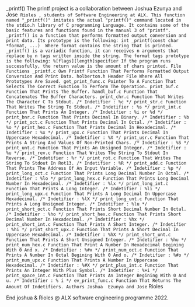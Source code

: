 _printf()
The printf project is a collaboration between Joshua Ezunya and Jose` Rioles , students of Software Engineering at ALX.
This function named "_printf()" imitates the actual "printf()" command located in the stdio.h library of C programming Language. It contains some of the basic features and functions found in the manual 3 of "printf".
_printf() is a function that performs formatted output conversion and print data. Its prototype is the following:
  int _printf(const char *format, ...) 
Where format contains the string that is printed.
_printf() is a variadic function, it can receives n arguments that replace by n tags written inside the string.
The format tags prototype is the following:
%[flags][length]specifier
If the program runs successfully, the return value is the amount of chars printed.
File Functions
_printf.c
Own Printf Function That Performs Formatted Output Conversion And Print Data.
holberton.h
Header File Where All Prototypes Are Saved.
get_print_func.c
Pointer To A Function That Selects The Correct Function To Perform The Operation.
print_buf.c
Function That Prints The Buffer.
handl_buf.c
Function That Concatenates The Buffer Characters.
print_chr.c
Function That Writes The Character C To Stdout.
/* Indetifier : %c */
print_str.c
Function That Writes The String To Stdout.
/* Indetifier : %s */
print_int.c
Function That Prints An Integer.
/* Indetifier : %i or %d */
print_bnr.c
Function That Prints Decimal In Binary.
/* Indetifier : %b */
print_oct.c
Function That Prints Decimal In Octal.
/* Indetifier : %o */
print_hex.c
Function That Prints Decimal In Hexadecimal.
/* Indetifier : %x */
print_upx.c
Function That Prints Decimal In Uppercase Hexadecimal.
/* Indetifier : %X */
print_usr.c
Function That Prints A String And Values Of Non-Printed Chars.
/* Indetifier : %S */
print_unt.c
Function That Prints An Unsigned Integer.
/* Indetifier : %u */
print_rev.c
Function That Writes The String To Stdout In Reverse.
/* Indetifier : %r */
print_rot.c
Function That Writes The String To Stdout In Rot13.
/* Indetifier : %R */
print_add.c
Function That Prints The Address Of An Input Variable.
/* Indetifier : %p */
print_long_oct.c
Function That Prints Long Decimal Number In Octal.
/* Indetifier : %lo */
print_long_hex.c
Function That Prints Long Decimal Number In Hexadecimal.
/* Indetifier : %lx */
print_long_int.c
Function That Prints A Long Integer.
/* Indetifier : %li */
print_long_upx.c
Function That Prints A Long Decimal In Uppercase Hexadecimal.
/* Indetifier : %lX */
print_long_unt.c
Function That Prints A Long Unsigned Integer.
/* Indetifier : %lu */
print_short_oct.c
Function That Prints Short Decimal Number In Octal.
/* Indetifier : %ho */
print_short_hex.c
Function That Prints Short Decimal Number In Hexadecimal.
/* Indetifier : %hx */
print_short_int.c
Function That Prints A Short Integer.
/* Indetifier : %hi */
print_short_upx.c
Function That Prints A Short Decimal In Uppercase Hexadecimal.
/* Indetifier : %hX */
print_short_unt.c
Function That Prints A Short Unsigned Integer.
/* Indetifier : %hu */
print_num_hex.c
Function That Print A Number In Hexadecimal Begining With 0 And x.
/* Indetifier : %#x */
print_num_oct.c
Function That Prints A Number In Octal Begining With 0 And o.
/* Indetifier : %#o */
print_num_upx.c
Function That Prints A Number In Uppercase Hexadecimal.
/* Indetifier : %#X */
print_plus_int.c
Function That Prints An Integer With Plus Symbol.
/* Indetifier : %+i */
print_space_int.c
Function That Prints An Integer Begining With 0 And u.
/* Indetifier : % i */
ev_print_func.c
Function That Returns The Amount Of Indetifiers.
Authors
Joshua  Ezunya and Jose` Rioles  

End
joshua & Rioles @ ALX software engineering programme 2022.
